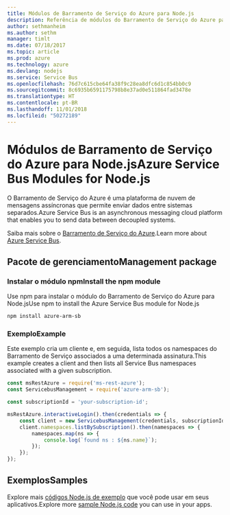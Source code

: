 ```yaml
---
title: Módulos de Barramento de Serviço do Azure para Node.js
description: Referência de módulos do Barramento de Serviço do Azure para Node.js
author: sethmanheim
ms.author: sethm
manager: timlt
ms.date: 07/18/2017
ms.topic: article
ms.prod: azure
ms.technology: azure
ms.devlang: nodejs
ms.service: Service Bus
ms.openlocfilehash: 76d7c615cbe64fa38f9c28ea8dfc6d1c854bb0c9
ms.sourcegitcommit: 8c6935b6591175798b8e37ad0e511864fad3478e
ms.translationtype: HT
ms.contentlocale: pt-BR
ms.lasthandoff: 11/01/2018
ms.locfileid: "50272189"
---
```

# <a name="azure-service-bus-modules-for-nodejs"></a><span data-ttu-id="824d3-103">Módulos de Barramento de Serviço do Azure para Node.js</span><span class="sxs-lookup"><span data-stu-id="824d3-103">Azure Service Bus Modules for Node.js</span></span>

<span data-ttu-id="824d3-104">O Barramento de Serviço do Azure é uma plataforma de nuvem de mensagens assíncronas que permite enviar dados entre sistemas separados.</span><span class="sxs-lookup"><span data-stu-id="824d3-104">Azure Service Bus is an asynchronous messaging cloud platform that enables you to send data between decoupled systems.</span></span>

<span data-ttu-id="824d3-105">Saiba mais sobre o [Barramento de Serviço do Azure](https://docs.microsoft.com/azure/service-bus-messaging/service-bus-messaging-overview).</span><span class="sxs-lookup"><span data-stu-id="824d3-105">Learn more about [Azure Service Bus](https://docs.microsoft.com/azure/service-bus-messaging/service-bus-messaging-overview).</span></span>

## <a name="management-package"></a><span data-ttu-id="824d3-106">Pacote de gerenciamento</span><span class="sxs-lookup"><span data-stu-id="824d3-106">Management package</span></span>

### <a name="install-the-npm-module"></a><span data-ttu-id="824d3-107">Instalar o módulo npm</span><span class="sxs-lookup"><span data-stu-id="824d3-107">Install the npm module</span></span>

<span data-ttu-id="824d3-108">Use npm para instalar o módulo do Barramento de Serviço do Azure para Node.js</span><span class="sxs-lookup"><span data-stu-id="824d3-108">Use npm to install the Azure Service Bus module for Node.js</span></span>

```bash
npm install azure-arm-sb
```

### <a name="example"></a><span data-ttu-id="824d3-109">Exemplo</span><span class="sxs-lookup"><span data-stu-id="824d3-109">Example</span></span>

<span data-ttu-id="824d3-110">Este exemplo cria um cliente e, em seguida, lista todos os namespaces do Barramento de Serviço associados a uma determinada assinatura.</span><span class="sxs-lookup"><span data-stu-id="824d3-110">This example creates a client and then lists all Service Bus namespaces associated with a given subscription.</span></span>

```javascript
const msRestAzure = require('ms-rest-azure');
const ServicebusManagement = require('azure-arm-sb');

const subscriptionId = 'your-subscription-id';

msRestAzure.interactiveLogin().then(credentials => {
    const client = new ServicebusManagement(credentials, subscriptionId);
    client.namespaces.listBySubscription().then(namespaces => {
        namespaces.map(ns => {
            console.log(`found ns : ${ns.name}`);
        });
    });
});
```

## <a name="samples"></a><span data-ttu-id="824d3-111">Exemplos</span><span class="sxs-lookup"><span data-stu-id="824d3-111">Samples</span></span>

<span data-ttu-id="824d3-112">Explore mais [códigos Node.js de exemplo](https://azure.microsoft.com/resources/samples/?platform=nodejs) que você pode usar em seus aplicativos.</span><span class="sxs-lookup"><span data-stu-id="824d3-112">Explore more [sample Node.js code](https://azure.microsoft.com/resources/samples/?platform=nodejs) you can use in your apps.</span></span>
